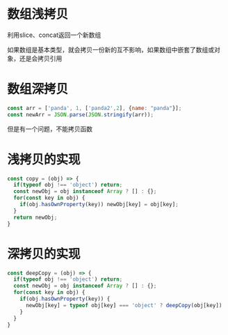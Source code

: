 <!--
 * @LastEditors: panda_liu
 * @LastEditTime: 2020-07-26 20:39:26
 * @FilePath: \yunniubaoc:\Users\23163\Desktop\web\Blog\blog\关于引用类型的骚操作.md
 * @Description: add some description
--> 
# 数组浅拷贝

利用slice、concat返回一个新数组

如果数组是基本类型，就会拷贝一份新的互不影响，如果数组中嵌套了数组或对象，还是会拷贝引用

# 数组深拷贝

``` js
const arr = ['panda', 1, ['panda2',2], {name: "panda"}];
const newArr = JSON.parse(JSON.stringify(arr));
```
但是有一个问题，不能拷贝函数

# 浅拷贝的实现

``` js
const copy = (obj) => {
  if(typeof obj !== 'object') return;
  const newObj = obj instanceof Array ? [] : {};
  for(const key in obj) {
    if(obj.hasOwnProperty(key)) newObj[key] = obj[key];
  }
  return newObj;
}
```

# 深拷贝的实现

``` js
const deepCopy = (obj) => {
  if(typeof obj !== 'object') return;
  const newObj = obj instanceof Array ? [] : {};
  for(const key in obj) {
    if(obj.hasOwnProperty(key)) {
      newObj[key] = typeof obj[key] === 'object' ? deepCopy(obj[key]) : obj[key];
    }
  }
}
```